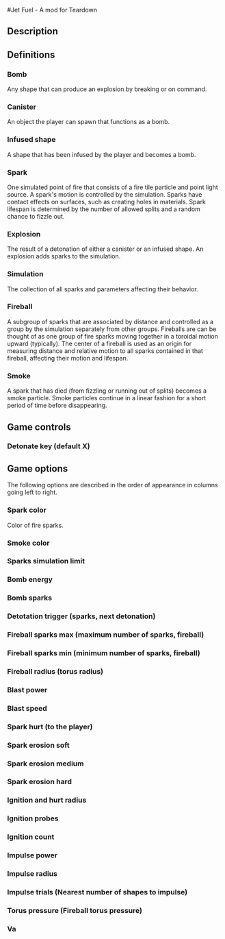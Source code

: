 #Jet Fuel - A mod for Teardown
## Description
## Definitions
### Bomb
Any shape that can produce an explosion by breaking or on command.
### Canister
An object the player can spawn that functions as a bomb.
### Infused shape
A shape that has been infused by the player and becomes a bomb.
### Spark
One simulated point of fire that consists of a fire tile particle and point light source. A spark's motion is controlled by the simulation. Sparks have contact effects on surfaces, such as creating holes in materials. Spark lifespan is determined by the number of allowed splits and a random chance to fizzle out.
### Explosion
The result of a detonation of either a canister or an infused shape. An explosion adds sparks to the simulation.
### Simulation
The collection of all sparks and parameters affecting their behavior.
### Fireball
A subgroup of sparks that are associated by distance and controlled as a group by the simulation separately from other groups. Fireballs are can be thought of as one group of fire sparks moving together in a toroidal motion upward (typically). The center of a fireball is used as an origin for measuring distance and relative motion to all sparks contained in that fireball, affecting their motion and lifespan. 
### Smoke
A spark that has died (from fizzling or running out of splits) becomes a smoke particle. Smoke particles continue in a linear fashion for a short period of time before disappearing.
## Game controls
### Detonate key (default X)

## Game options
The following options are described in the order of appearance in columns going left to right. 
### Spark color
Color of fire sparks.
### Smoke color
### Sparks simulation limit
### Bomb energy
### Bomb sparks
### Detotation trigger (sparks, next detonation)
### Fireball sparks max (maximum number of sparks, fireball)
### Fireball sparks min (minimum number of sparks, fireball)
### Fireball radius (torus radius)
### Blast power
### Blast speed
### Spark hurt (to the player)
### Spark erosion soft
### Spark erosion medium
### Spark erosion hard
### Ignition and hurt radius
### Ignition probes
### Ignition count
### Impulse power
### Impulse radius
### Impulse trials (Nearest number of shapes to impulse)
### Torus pressure (Fireball torus pressure)
### Va


